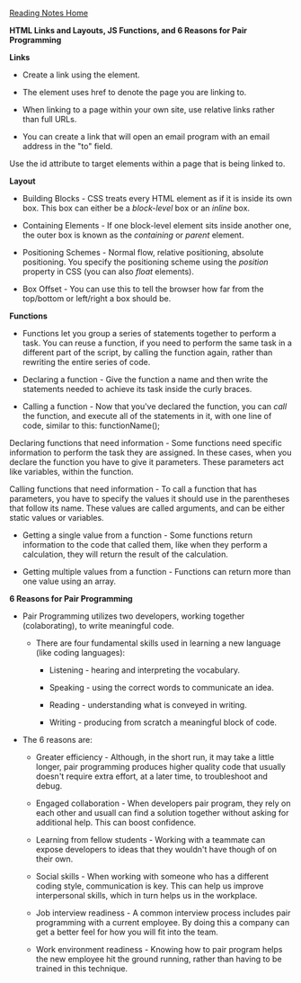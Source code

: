 [Reading Notes Home](https://d-d-wolfe.github.io/reading-notes/)

**HTML Links and Layouts, JS Functions, and 6 Reasons for Pair Programming**

**Links**

- Create a link using the <a> element.

- The <a> element uses href to denote the page you are linking to.

- When linking to a page within your own site, use relative links rather than full URLs.

- You can create a link that will open an email program with an email address in the "to" field.

Use the id attribute to target elements within a page that is being linked to.

**Layout**

- Building Blocks - CSS treats every HTML element as if it is inside its own box. This box can either be a *block-level* box or an *inline* box.

- Containing Elements - If one block-level element sits inside another one, the outer box is known as the *containing* or *parent* element.

- Positioning Schemes - Normal flow, relative positioning, absolute positioning. You specify the positioning scheme using the *position* property in CSS (you can also *float* elements).

- Box Offset - You can use this to tell the browser how far from the top/bottom or left/right a box should be. 

**Functions**

- Functions let you group a series of statements together to perform a task. You can reuse a function, if you need to perform the same task in a different part of the script, by calling the function again, rather than rewriting the entire series of code.

- Declaring a function - Give the function a name and then write the statements needed to achieve its task inside the curly braces.

-  Calling a function - Now that you've declared the function, you can *call* the function, and execute all of the statements in it, with one line of code, similar to this: functionName();

Declaring functions that need information - Some functions need specific information to perform the task they are assigned. In these cases, when you declare the function you have to give it parameters. These parameters act like variables, within the function. 

Calling functions that need information - To call a function that has parameters, you have to specify the values it should use in the parentheses that follow its name. These values are called arguments, and can be either static values or variables.

- Getting a single value from a function - Some functions return information to the code that called them, like when they perform a calculation, they will return the result of the calculation.

- Getting multiple values from a function - Functions can return more than one value using an array.

**6 Reasons for Pair Programming**

- Pair Programming utilizes two developers, working together (colaborating), to write meaningful code.

  - There are four fundamental skills used in learning a new language (like coding languages):

    - Listening - hearing and interpreting the vocabulary.

    - Speaking - using the correct words to communicate an idea.

    - Reading - understanding what is conveyed in writing.

    - Writing - producing from scratch a meaningful block of code.
  
- The 6 reasons are:

  - Greater efficiency - Although, in the short run, it may take a little longer, pair programming produces higher quality code that usually doesn't require extra effort, at a later time, to troubleshoot and debug.

  - Engaged collaboration - When developers pair program, they rely on each other and usuall can find a solution together without asking for additional help. This can boost confidence.

  - Learning from fellow students - Working with a teammate can expose developers to ideas that they wouldn't have though of on their own. 

  - Social skills - When working with someone who has a different coding style, communication is key. This can help us improve interpersonal skills, which in turn helps us in the workplace.

  - Job interview readiness - A common interview process includes pair programming with a current employee. By doing this a company can get a better feel for how you will fit into the team.

  - Work environment readiness - Knowing how to pair program helps the new employee hit the ground running, rather than having to be trained in this technique.